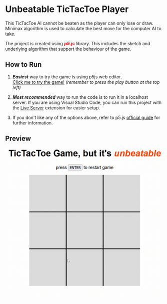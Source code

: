 # Unbeatable TicTacToe Player

This TicTacToe AI cannot be beaten as the player can only lose or draw. Minimax algorithm is used to calculate the best move for the computer AI to take.

The project is created using **<span style="color:red">_p5.js_</span>** library. This includes the sketch and underlying algorithm that support the behaviour of the game.

## How to Run

1. **_Easiest_** way to try the game is using p5js web editor.<br>
   [Click me to try the game!](https://editor.p5js.org/christopherlimoa/sketches/WOL3UvpU8) _(remember to press the play button at the top left)_

2. **_Most recommended_** way to run the code is to run it in a localhost server.
   If you are using Visual Studio Code, you can run this project with the [Live Server](https://marketplace.visualstudio.com/items?itemName=ritwickdey.LiveServer) extension for easier setup.
   <br>

3. If you don't like any of the options above, refer to p5.js [official guide](https://p5js.org/get-started/) for further information.

## Preview

![tictactoe](https://github.com/christopherlimoa/MinimaxTicTacToe/blob/master/gif/tictactoe.gif)
